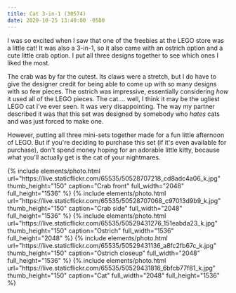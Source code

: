 ```yaml
---
title: Cat 3-in-1 (30574)
date: 2020-10-25 13:40:00 -0500
---
```


I was so excited when I saw that one of the freebies at the LEGO store was a little cat! It was also a 3-in-1, so it also came with an ostrich option and a cute little crab option. I put all three designs together to see which ones I liked the most.

The crab was by far the cutest. Its claws were a stretch, but I do have to give the designer credit for being able to come up with so many designs with so few pieces. The ostrich was impressive, essentially considering _how_ it used all of the LEGO pieces. The cat.... well, I think it may be the ugliest LEGO cat I've ever seen. It was very disappointing. The way my partner described it was that this set was designed by somebody who _hates_ cats and was just forced to make one.

However, putting all three mini-sets together made for a fun little afternoon of LEGO. But if you're deciding to purchase this set (if it's even available for purchase), don't spend money hoping for an adorable little kitty, because what you'll actually get is the cat of your nightmares.

<div class="text-center photoswipe-gallery">
  {% include elements/photo.html
      url="https://live.staticflickr.com/65535/50528707218_cd8adc4a06_k.jpg"
      thumb_height="150" caption="Crab front"
      full_width="2048" full_height="1536"
  %}
  {% include elements/photo.html
      url="https://live.staticflickr.com/65535/50528707068_c97013d9b9_k.jpg"
      thumb_height="150" caption="Crab side"
      full_width="2048" full_height="1536"
  %}
  {% include elements/photo.html
      url="https://live.staticflickr.com/65535/50529431276_151eabda23_k.jpg"
      thumb_height="150" caption="Ostrich"
      full_width="1536" full_height="2048"
  %}
  {% include elements/photo.html
      url="https://live.staticflickr.com/65535/50529431136_a8fc2fb67c_k.jpg"
      thumb_height="150" caption="Ostrich closeup"
      full_width="2048" full_height="1536"
  %}
  {% include elements/photo.html
      url="https://live.staticflickr.com/65535/50529431816_6bfcb77f81_k.jpg"
      thumb_height="150" caption="Cat"
      full_width="2048" full_height="1536"
  %}
</div>
